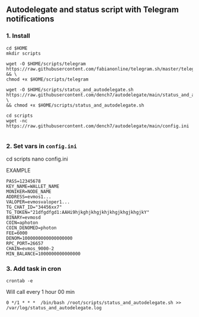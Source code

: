 ## Autodelegate and status script with Telegram notifications

### 1. Install

```
cd $HOME
mkdir scripts

wget -O $HOME/scripts/telegram https://raw.githubusercontent.com/fabianonline/telegram.sh/master/telegram && \
chmod +x $HOME/scripts/telegram

wget -O $HOME/scripts/status_and_autodelegate.sh https://raw.githubusercontent.com/dench7/autodelegate/main/status_and_autodelegate.sh \
&& chmod +x $HOME/scripts/status_and_autodelegate.sh

cd scripts
wget -nc https://raw.githubusercontent.com/dench7/autodelegate/main/config.ini
 
```

### 2. Set vars in `config.ini`

cd scripts
nano config.ini

EXAMPLE
```
PASS=12345678
KEY_NAME=WALLET_NAME
MONIKER=NODE_NAME
ADDRESS=evmos1... 
VALOPER=evmosvaloper1...
TG_CHAT_ID="34456xx7"
TG_TOKEN="21dfgdfgd1:AAHi9hjkghjkhgjkhjkhgjkhgjkhgjkY"
BINARY=evmosd
COIN=aphoton
COIN_DENOMED=photon
FEE=6000
DENOM=1000000000000000000
RPC_PORT=26657
CHAIN=evmos_9000-2
MIN_BALANCE=1000000000000000
```

### 3. Add task in cron

```
crontab -e
```
 
Will call every 1 hour 00 min

```
0 */1 * * *  /bin/bash /root/scripts/status_and_autodelegate.sh >> /var/log/status_and_autodelegate.log

```
